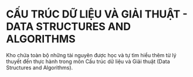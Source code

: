 # CẤU TRÚC DỮ LIỆU VÀ GIẢI THUẬT - DATA STRUCTURES AND ALGORITHMS

Kho chứa toàn bộ những tài nguyên được học và tự tìm hiểu thêm từ lý thuyết đến thực hành trong môn Cấu trúc dữ liệu và Giải thuật (Data Structures and Algorithms).
